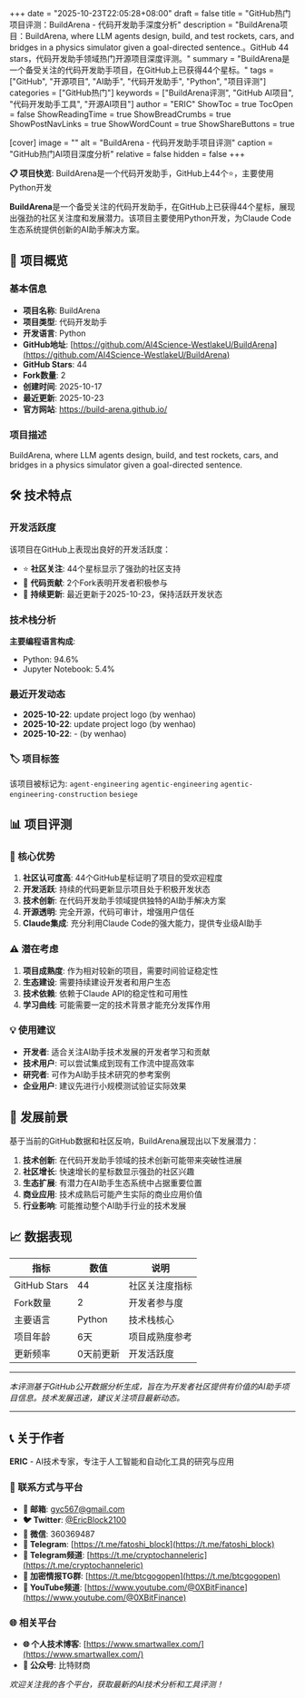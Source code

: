 +++
date = "2025-10-23T22:05:28+08:00"
draft = false
title = "GitHub热门项目评测：BuildArena - 代码开发助手深度分析"
description = "BuildArena项目：BuildArena, where LLM agents design, build, and test rockets, cars, and bridges in a physics simulator given a goal-directed sentence.。GitHub 44 stars，代码开发助手领域热门开源项目深度评测。"
summary = "BuildArena是一个备受关注的代码开发助手项目，在GitHub上已获得44个星标。"
tags = ["GitHub", "开源项目", "AI助手", "代码开发助手", "Python", "项目评测"]
categories = ["GitHub热门"]
keywords = ["BuildArena评测", "GitHub AI项目", "代码开发助手工具", "开源AI项目"]
author = "ERIC"
ShowToc = true
TocOpen = false
ShowReadingTime = true
ShowBreadCrumbs = true
ShowPostNavLinks = true
ShowWordCount = true
ShowShareButtons = true

[cover]
image = ""
alt = "BuildArena - 代码开发助手项目评测"
caption = "GitHub热门AI项目深度分析"
relative = false
hidden = false
+++

**📋 项目快览**: BuildArena是一个代码开发助手，GitHub上44个⭐，主要使用Python开发

**BuildArena**是一个备受关注的代码开发助手，在GitHub上已获得44个星标，展现出强劲的社区关注度和发展潜力。该项目主要使用Python开发，为Claude Code生态系统提供创新的AI助手解决方案。

## 🎯 项目概览

### 基本信息
- **项目名称**: BuildArena
- **项目类型**: 代码开发助手
- **开发语言**: Python
- **GitHub地址**: [https://github.com/AI4Science-WestlakeU/BuildArena](https://github.com/AI4Science-WestlakeU/BuildArena)
- **GitHub Stars**: 44
- **Fork数量**: 2
- **创建时间**: 2025-10-17
- **最近更新**: 2025-10-23
- **官方网站**: https://build-arena.github.io/

### 项目描述
BuildArena, where LLM agents design, build, and test rockets, cars, and bridges in a physics simulator given a goal-directed sentence.

## 🛠️ 技术特点

### 开发活跃度
该项目在GitHub上表现出良好的开发活跃度：
- ⭐ **社区关注**: 44个星标显示了强劲的社区支持
- 🔄 **代码贡献**: 2个Fork表明开发者积极参与
- 📅 **持续更新**: 最近更新于2025-10-23，保持活跃开发状态

### 技术栈分析

**主要编程语言构成**:
- Python: 94.6%
- Jupyter Notebook: 5.4%


### 最近开发动态
- **2025-10-22**: update project logo (by wenhao)
- **2025-10-22**: update project logo (by wenhao)
- **2025-10-22**: - (by wenhao)


### 🏷️ 项目标签
该项目被标记为: `agent-engineering` `agentic-engineering` `agentic-engineering-construction` `besiege`


## 📊 项目评测

### 🎯 核心优势
1. **社区认可度高**: 44个GitHub星标证明了项目的受欢迎程度
2. **开发活跃**: 持续的代码更新显示项目处于积极开发状态
3. **技术创新**: 在代码开发助手领域提供独特的AI助手解决方案
4. **开源透明**: 完全开源，代码可审计，增强用户信任
5. **Claude集成**: 充分利用Claude Code的强大能力，提供专业级AI助手

### ⚠️ 潜在考虑
1. **项目成熟度**: 作为相对较新的项目，需要时间验证稳定性
2. **生态建设**: 需要持续建设开发者和用户生态
3. **技术依赖**: 依赖于Claude API的稳定性和可用性
4. **学习曲线**: 可能需要一定的技术背景才能充分发挥作用

### 💡 使用建议
- **开发者**: 适合关注AI助手技术发展的开发者学习和贡献
- **技术用户**: 可以尝试集成到现有工作流中提高效率
- **研究者**: 可作为AI助手技术研究的参考案例
- **企业用户**: 建议先进行小规模测试验证实际效果

## 🔮 发展前景

基于当前的GitHub数据和社区反响，BuildArena展现出以下发展潜力：

1. **技术创新**: 在代码开发助手领域的技术创新可能带来突破性进展
2. **社区增长**: 快速增长的星标数显示强劲的社区兴趣
3. **生态扩展**: 有潜力在AI助手生态系统中占据重要位置
4. **商业应用**: 技术成熟后可能产生实际的商业应用价值
5. **行业影响**: 可能推动整个AI助手行业的技术发展

## 📈 数据表现

| 指标 | 数值 | 说明 |
|------|------|------|
| GitHub Stars | 44 | 社区关注度指标 |
| Fork数量 | 2 | 开发者参与度 |
| 主要语言 | Python | 技术栈核心 |
| 项目年龄 | 6天 | 项目成熟度参考 |
| 更新频率 | 0天前更新 | 开发活跃度 |

---

*本评测基于GitHub公开数据分析生成，旨在为开发者社区提供有价值的AI助手项目信息。技术发展迅速，建议关注项目最新动态。*

---

## 📞 关于作者

**ERIC** - AI技术专家，专注于人工智能和自动化工具的研究与应用

### 🔗 联系方式与平台

- **📧 邮箱**: [gyc567@gmail.com](mailto:gyc567@gmail.com)
- **🐦 Twitter**: [@EricBlock2100](https://twitter.com/EricBlock2100)
- **💬 微信**: 360369487
- **📱 Telegram**: [https://t.me/fatoshi_block](https://t.me/fatoshi_block)
- **📢 Telegram频道**: [https://t.me/cryptochanneleric](https://t.me/cryptochanneleric)
- **👥 加密情报TG群**: [https://t.me/btcgogopen](https://t.me/btcgogopen)
- **🎥 YouTube频道**: [https://www.youtube.com/@0XBitFinance](https://www.youtube.com/@0XBitFinance)

### 🌐 相关平台

- **🌐 个人技术博客**: [https://www.smartwallex.com/](https://www.smartwallex.com/)
- **📖 公众号**: 比特财商

*欢迎关注我的各个平台，获取最新的AI技术分析和工具评测！*
